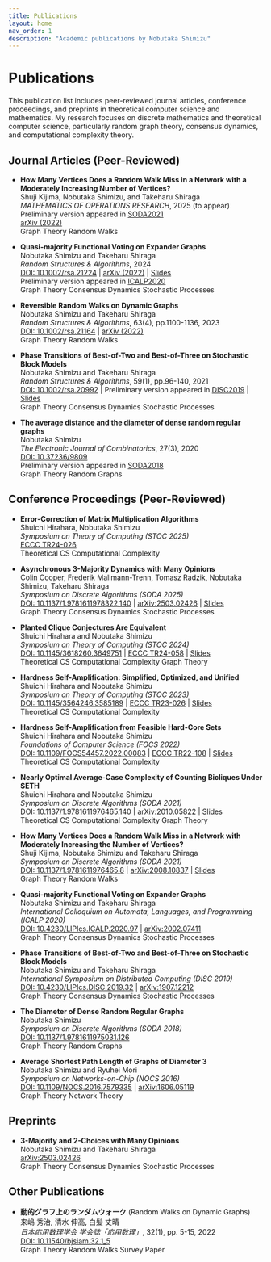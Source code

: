 ```yaml
---
title: Publications
layout: home
nav_order: 1
description: "Academic publications by Nobutaka Shimizu"
---
```


# Publications

This publication list includes peer-reviewed journal articles, conference proceedings, and preprints in theoretical computer science and mathematics. My research focuses on discrete mathematics and theoretical computer science, particularly random graph theory, consensus dynamics, and computational complexity theory.

## Journal Articles (Peer-Reviewed)

- **How Many Vertices Does a Random Walk Miss in a Network with a Moderately Increasing Number of Vertices?**  
  Shuji Kijima, Nobutaka Shimizu, and Takeharu Shiraga  
  *MATHEMATICS OF OPERATIONS RESEARCH*, 2025 (to appear)  
  Preliminary version appeared in [SODA2021](https://epubs.siam.org/doi/abs/10.1137/1.9781611976465.8?mobileUi=0)  
  [arXiv (2022)](https://arxiv.org/abs/2008.10837)  
  <span class="paper-tag graphs">Graph Theory</span> <span class="paper-tag randomized">Random Walks</span>

- **Quasi-majority Functional Voting on Expander Graphs**  
  Nobutaka Shimizu and Takeharu Shiraga  
  *Random Structures & Algorithms*, 2024  
  [DOI: 10.1002/rsa.21224](https://onlinelibrary.wiley.com/doi/abs/10.1002/rsa.21224) | [arXiv (2022)](https://arxiv.org/abs/2002.07411) | [Slides](https://speakerdeck.com/nobushimi/quasi-majority-functional-voting-on-expander-graphs)  
  Preliminary version appeared in [ICALP2020](https://drops.dagstuhl.de/entities/document/10.4230/LIPIcs.ICALP.2020.97)  
  <span class="paper-tag graphs">Graph Theory</span> <span class="paper-tag consensus">Consensus Dynamics</span> <span class="paper-tag randomized">Stochastic Processes</span>

- **Reversible Random Walks on Dynamic Graphs**  
  Nobutaka Shimizu and Takeharu Shiraga  
  *Random Structures & Algorithms*, 63(4), pp.1100-1136, 2023  
  [DOI: 10.1002/rsa.21164](https://onlinelibrary.wiley.com/doi/abs/10.1002/rsa.21164) | [arXiv (2022)](https://arxiv.org/abs/2002.07411)  
  <span class="paper-tag graphs">Graph Theory</span> <span class="paper-tag randomized">Random Walks</span>

- **Phase Transitions of Best-of-Two and Best-of-Three on Stochastic Block Models**  
  Nobutaka Shimizu and Takeharu Shiraga  
  *Random Structures & Algorithms*, 59(1), pp.96-140, 2021  
  [DOI: 10.1002/rsa.20992](https://onlinelibrary.wiley.com/doi/abs/10.1002/rsa.20992) | Preliminary version appeared in [DISC2019](https://drops.dagstuhl.de/entities/document/10.4230/LIPIcs.DISC.2019.32) | [Slides](https://speakerdeck.com/nobushimi/phase-transitions-of-best-of-two-and-best-of-three-on-stochastic-block-models)  
  <span class="paper-tag graphs">Graph Theory</span> <span class="paper-tag consensus">Consensus Dynamics</span> <span class="paper-tag randomized">Stochastic Processes</span>

- **The average distance and the diameter of dense random regular graphs**  
  Nobutaka Shimizu  
  *The Electronic Journal of Combinatorics*, 27(3), 2020  
  [DOI: 10.37236/9809](https://www.combinatorics.org/ojs/index.php/eljc/article/view/v27i3p62)  
  Preliminary version appeared in [SODA2018](https://epubs.siam.org/doi/abs/10.1137/1.9781611975031.126)  
  <span class="paper-tag graphs">Graph Theory</span> <span class="paper-tag randomized">Random Graphs</span>

## Conference Proceedings (Peer-Reviewed)

- **Error-Correction of Matrix Multiplication Algorithms**  
  Shuichi Hirahara, Nobutaka Shimizu  
  *Symposium on Theory of Computing (STOC 2025)*  
  [ECCC TR24-026](https://eccc.weizmann.ac.il/report/2024/026/)  
  <span class="paper-tag theory">Theoretical CS</span> <span class="paper-tag complexity">Computational Complexity</span>

- **Asynchronous 3-Majority Dynamics with Many Opinions**  
  Colin Cooper, Frederik Mallmann-Trenn, Tomasz Radzik, Nobutaka Shimizu, Takeharu Shiraga  
  *Symposium on Discrete Algorithms (SODA 2025)*  
  [DOI: 10.1137/1.9781611978322.140](https://epubs.siam.org/doi/10.1137/1.9781611978322.140) | [arXiv:2503.02426](https://arxiv.org/abs/2503.02426) | [Slides](https://nobutakashimizu.github.io/SODA25_slide/)  
  <span class="paper-tag graphs">Graph Theory</span> <span class="paper-tag consensus">Consensus Dynamics</span> <span class="paper-tag randomized">Stochastic Processes</span>

- **Planted Clique Conjectures Are Equivalent**  
  Shuichi Hirahara and Nobutaka Shimizu  
  *Symposium on Theory of Computing (STOC 2024)*  
  [DOI: 10.1145/3618260.3649751](https://dl.acm.org/doi/abs/10.1145/3618260.3649751) | [ECCC TR24-058](https://eccc.weizmann.ac.il/report/2024/058/) | [Slides](https://speakerdeck.com/nobushimi/planted-clique-conjectures-are-equivalent)  
  <span class="paper-tag theory">Theoretical CS</span> <span class="paper-tag complexity">Computational Complexity</span> <span class="paper-tag graphs">Graph Theory</span>

- **Hardness Self-Amplification: Simplified, Optimized, and Unified**  
  Shuichi Hirahara and Nobutaka Shimizu  
  *Symposium on Theory of Computing (STOC 2023)*  
  [DOI: 10.1145/3564246.3585189](https://dl.acm.org/doi/10.1145/3564246.3585189) | [ECCC TR23-026](https://eccc.weizmann.ac.il/report/2023/026/) | [Slides](https://speakerdeck.com/nobushimi/hardness-self-amplification-simplified-optimized-and-unified)  
  <span class="paper-tag theory">Theoretical CS</span> <span class="paper-tag complexity">Computational Complexity</span>

- **Hardness Self-Amplification from Feasible Hard-Core Sets**  
  Shuichi Hirahara and Nobutaka Shimizu  
  *Foundations of Computer Science (FOCS 2022)*  
  [DOI: 10.1109/FOCS54457.2022.00083](https://ieeexplore.ieee.org/document/9996925) | [ECCC TR22-108](https://eccc.weizmann.ac.il/report/2022/108/) | [Slides](https://speakerdeck.com/nobushimi/hardness-self-amplification-from-feasible-hard-core-sets)  
  <span class="paper-tag theory">Theoretical CS</span> <span class="paper-tag complexity">Computational Complexity</span>

- **Nearly Optimal Average-Case Complexity of Counting Bicliques Under SETH**  
  Shuichi Hirahara and Nobutaka Shimizu  
  *Symposium on Discrete Algorithms (SODA 2021)*  
  [DOI: 10.1137/1.9781611976465.140](https://epubs.siam.org/doi/10.1137/1.9781611976465.140) | [arXiv:2010.05822](https://arxiv.org/abs/2010.05822) | [Slides](https://speakerdeck.com/nobushimi/nearly-optimal-average-case-complexity-of-counting-bicliques-under-seth)  
  <span class="paper-tag theory">Theoretical CS</span> <span class="paper-tag complexity">Computational Complexity</span> <span class="paper-tag graphs">Graph Theory</span>

- **How Many Vertices Does a Random Walk Miss in a Network with Moderately Increasing the Number of Vertices?**  
  Shuji Kijima, Nobutaka Shimizu and Takeharu Shiraga  
  *Symposium on Discrete Algorithms (SODA 2021)*  
  [DOI: 10.1137/1.9781611976465.8](https://epubs.siam.org/doi/abs/10.1137/1.9781611976465.8?mobileUi=0) | [arXiv:2008.10837](https://arxiv.org/abs/2008.10837) | [Slides](https://speakerdeck.com/nobushimi/how-many-vertices-does-a-random-walk-miss-in-a-network-with-moderately-increasing-the-number-of-vertices)  
  <span class="paper-tag graphs">Graph Theory</span> <span class="paper-tag randomized">Random Walks</span>

- **Quasi-majority Functional Voting on Expander Graphs**  
  Nobutaka Shimizu and Takeharu Shiraga  
  *International Colloquium on Automata, Languages, and Programming (ICALP 2020)*  
  [DOI: 10.4230/LIPIcs.ICALP.2020.97](https://drops.dagstuhl.de/entities/document/10.4230/LIPIcs.ICALP.2020.97) | [arXiv:2002.07411](https://arxiv.org/abs/2002.07411)  
  <span class="paper-tag graphs">Graph Theory</span> <span class="paper-tag consensus">Consensus Dynamics</span> <span class="paper-tag randomized">Stochastic Processes</span>

- **Phase Transitions of Best-of-Two and Best-of-Three on Stochastic Block Models**  
  Nobutaka Shimizu and Takeharu Shiraga  
  *International Symposium on Distributed Computing (DISC 2019)*  
  [DOI: 10.4230/LIPIcs.DISC.2019.32](https://drops.dagstuhl.de/entities/document/10.4230/LIPIcs.DISC.2019.32) | [arXiv:1907.12212](https://arxiv.org/abs/1907.12212)  
  <span class="paper-tag graphs">Graph Theory</span> <span class="paper-tag consensus">Consensus Dynamics</span> <span class="paper-tag randomized">Stochastic Processes</span>

- **The Diameter of Dense Random Regular Graphs**  
  Nobutaka Shimizu  
  *Symposium on Discrete Algorithms (SODA 2018)*  
  [DOI: 10.1137/1.9781611975031.126](https://epubs.siam.org/doi/10.1137/1.9781611975031.126)  
  <span class="paper-tag graphs">Graph Theory</span> <span class="paper-tag randomized">Random Graphs</span>

- **Average Shortest Path Length of Graphs of Diameter 3**  
  Nobutaka Shimizu and Ryuhei Mori  
  *Symposium on Networks-on-Chip (NOCS 2016)*  
  [DOI: 10.1109/NOCS.2016.7579335](https://ieeexplore.ieee.org/document/7579335/) | [arXiv:1606.05119](https://arxiv.org/abs/1606.05119)  
  <span class="paper-tag graphs">Graph Theory</span> <span class="paper-tag theory">Network Theory</span>

## Preprints

- **3-Majority and 2-Choices with Many Opinions**  
  Nobutaka Shimizu and Takeharu Shiraga  
  [arXiv:2503.02426](https://arxiv.org/abs/2503.02426)  
  <span class="paper-tag graphs">Graph Theory</span> <span class="paper-tag consensus">Consensus Dynamics</span> <span class="paper-tag randomized">Stochastic Processes</span>

## Other Publications

- **動的グラフ上のランダムウォーク** (Random Walks on Dynamic Graphs)  
  来嶋 秀治, 清水 伸高, 白髪 丈晴  
  *日本応用数理学会 学会誌「応用数理」*, 32(1), pp. 5-15, 2022  
  [DOI: 10.11540/bjsiam.32.1_5](https://doi.org/10.11540/bjsiam.32.1_5)  
  <span class="paper-tag graphs">Graph Theory</span> <span class="paper-tag randomized">Random Walks</span> <span class="paper-tag theory">Survey Paper</span>


